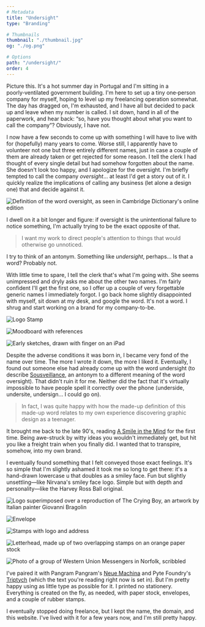 ```yaml
---
# Metadata
title: "Undersight"
type: "Branding"

# Thumbnails
thumbnail: "./thumbnail.jpg"
og: "./og.png"

# Options
path: "/undersight/"
order: 4
---
```


<article role="article">

Picture this. It's a hot summer day in Portugal and I'm sitting in a poorly‑ventilated government building. I'm here to set up a tiny one‑person company for myself, hoping to level up my freelancing operation somewhat. The day has dragged on, I'm exhausted, and I have all but decided to pack up and leave when my number is called. I sit down, hand in all of the paperwork, and hear back: “so, have you thought about what you want to call the company”? Obviously, I have not.

I now have a few seconds to come up with something I will have to live with for (hopefully) many years to come. Worse still, I apparently have to volunteer not one but three entirely different names, just in case a couple of them are already taken or get rejected for some reason. I tell the clerk I had thought of every single detail but had somehow forgotten about the name. She doesn't look too happy, and I apologize for the oversight. I'm briefly tempted to call the company *oversight*... at least I'd get a story out of it. I quickly realize the implications of calling any business (let alone a design one) that and decide against it.

</article>

![Definition of the word oversight, as seen in Cambridge Dictionary's online edition](images/oversight@2x.png)

<article role="article">

I dwell on it a bit longer and figure: if oversight is the unintentional failure to notice something, I'm actually trying to be the exact opposite of that.

> I want my work to direct people's attention to things that would otherwise go unnoticed.

I try to think of an antonym. Something like *undersight*, perhaps... Is that a word? Probably not.

With little time to spare, I tell the clerk that's what I'm going with. She seems unimpressed and dryly asks me about the other two names. I'm fairly confident I'll get the first one, so I offer up a couple of very forgettable generic names I immediately forgot. I go back home slightly disappointed with myself, sit down at my desk, and google the word. It's not a word. I shrug and start working on a brand for my company-to-be.

</article>

![Logo Stamp](images/stamp@2x.jpg)

![Moodboard with references](images/moodboard@2x.jpg)

![Early sketches, drawn with finger on an iPad](images/sketches@2x.png)

<article role="article">

Despite the adverse conditions it was born in, I became very fond of the name over time. The more I wrote it down, the more I liked it. Eventually, I found out someone else had already come up with the word undersight (to describe [Sousveillance](https://en.wikipedia.org/wiki/Sousveillance), an antonym to a different meaning of the word oversight). That didn't ruin it for me. Neither did the fact that it's virtually impossible to have people spell it correctly over the phone (underside, undersite, undersign... I could go on).

> In fact, I was quite happy with how the made-up definition of this made-up word relates to my own experience discovering graphic design as a teenager.

It brought me back to the late 90's, reading [A Smile in the Mind](https://en.wikipedia.org/wiki/A_Smile_in_the_Mind) for the first time. Being awe-struck by witty ideas you wouldn't immediately get, but hit you like a freight train when you finally did. I wanted that to transpire, somehow, into my own brand.

I eventually found something that I felt conveyed those exact feelings. It's so simple that I'm slightly ashamed it took me so long to get there: it's a hand-drawn lowercase u that doubles as a smiley face. Fun but slightly unsettling—like Nirvana's smiley face logo. Simple but with depth and personality—like the Harvey Ross Ball original.

</article>

![Logo superimposed over a reproduction of The Crying Boy, an artwork by Italian painter Giovanni Bragolin](images/crying-boy@2x.png)

![Envelope](images/envelope@2x.jpg)

![Stamps with logo and address](images/stamps@2x.jpg)

![Letterhead, made up of two overlapping stamps on an orange paper stock](images/letterhead@2x.jpg)

![Photo of a group of Western Union Messengers in Norfolk, scribbled](images/bicycles@2x.jpg)

<article role="article">

I've paired it with Pangram Pangram's [Neue Machina](https://pangrampangram.com/products/neue-machina) and Pyte Foundry's [Triptych](https://thepytefoundry.net/typefaces/triptych/) (which the text you're reading right now is set in). But I'm pretty happy using as little type as possible for it. I printed no stationery. Everything is created on the fly, as needed, with paper stock, envelopes, and a couple of rubber stamps.

I eventually stopped doing freelance, but I kept the name, the domain, and this website. I've lived with it for a few years now, and I'm still pretty happy.

</article>








